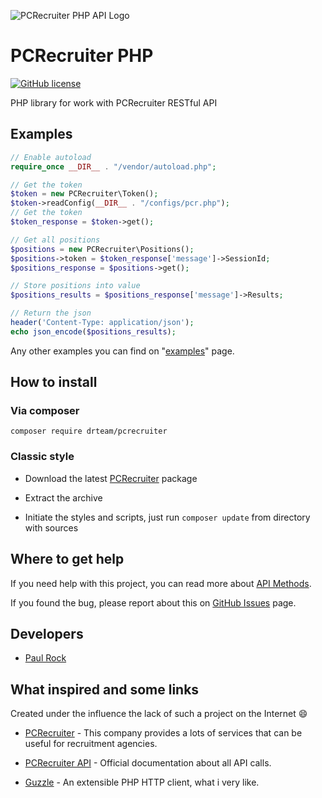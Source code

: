 ![PCRecruiter PHP API Logo](http://drteam.rocks/images/pcrecruter/prc_api.png)

# PCRecruiter PHP

[![GitHub license](https://img.shields.io/badge/license-MIT-blue.svg)](https://raw.githubusercontent.com/DrTeamRocks/pcrecruiter/master/LICENSE)

PHP library for work with PCRecruiter RESTful API

## Examples

```php
// Enable autoload
require_once __DIR__ . "/vendor/autoload.php";

// Get the token
$token = new PCRecruiter\Token();
$token->readConfig(__DIR__ . "/configs/pcr.php");
// Get the token
$token_response = $token->get();

// Get all positions
$positions = new PCRecruiter\Positions();
$positions->token = $token_response['message']->SessionId;
$positions_response = $positions->get();

// Store positions into value
$positions_results = $positions_response['message']->Results;

// Return the json
header('Content-Type: application/json');
echo json_encode($positions_results);
```

Any other examples you can find on "[examples](https://github.com/DrTeamRocks/pcrecruiter-examples)" page.

## How to install

### Via composer

`composer require drteam/pcrecruiter`

### Classic style

* Download the latest [PCRecruiter](https://github.com/DrTeamRocks/pcrecruiter/releases) package

* Extract the archive

* Initiate the styles and scripts, just run `composer update` from directory with sources

## Where to get help

If you need help with this project, you can read more about [API Methods](https://github.com/DrTeamRocks/pcrecruiter/wiki/API-methods). 

If you found the bug, please report about this on [GitHub Issues](https://github.com/DrTeamRocks/pcrecruiter/issues) page.

## Developers

* [Paul Rock](https://github.com/EvilFreelancer)

## What inspired and some links

Created under the influence the lack of such a project on the Internet :smile:

* [PCRecruiter](https://www.pcrecruiter.net/) - This company provides a lots of services that can be useful for recruitment agencies.

* [PCRecruiter API](https://www.pcrecruiter.net/apidocs_v2/) - Official documentation about all API calls.

* [Guzzle](https://github.com/guzzle/guzzle) - An extensible PHP HTTP client, what i very like.
